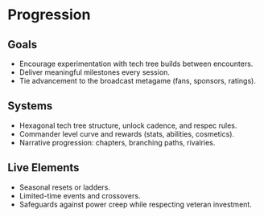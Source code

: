 # Progression

## Goals
- Encourage experimentation with tech tree builds between encounters.
- Deliver meaningful milestones every session.
- Tie advancement to the broadcast metagame (fans, sponsors, ratings).

## Systems
- Hexagonal tech tree structure, unlock cadence, and respec rules.
- Commander level curve and rewards (stats, abilities, cosmetics).
- Narrative progression: chapters, branching paths, rivalries.

## Live Elements
- Seasonal resets or ladders.
- Limited-time events and crossovers.
- Safeguards against power creep while respecting veteran investment.
